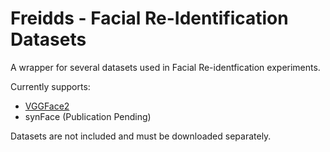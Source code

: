 # Freidds - Facial Re-Identification Datasets

A wrapper for several datasets used in Facial Re-identfication experiments.

Currently supports:
-  [VGGFace2](http://www.robots.ox.ac.uk/~vgg/data/vgg_face2/)
-  synFace (Publication Pending)

Datasets are not included and must be downloaded separately.